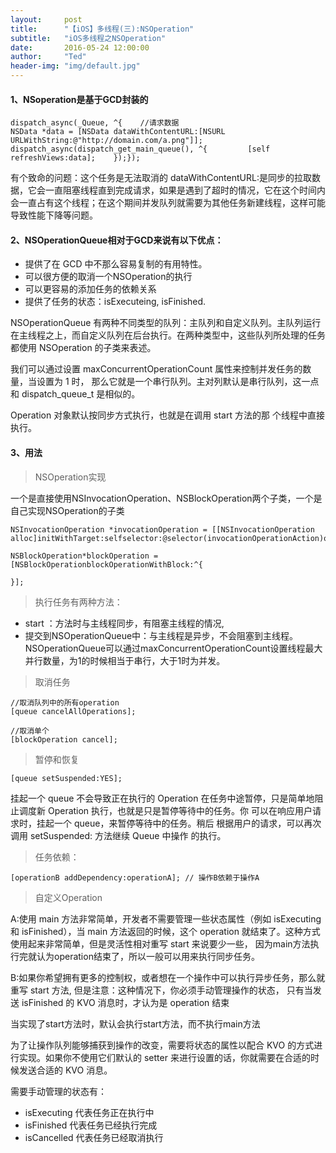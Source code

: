 ```yaml
---
layout:     post
title:      "【iOS】多线程(三):NSOperation"
subtitle:   "iOS多线程之NSOperation"
date:       2016-05-24 12:00:00
author:     "Ted"
header-img: "img/default.jpg"
---
```


#### 1、NSoperation是基于GCD封装的

```objc
dispatch_async(_Queue, ^{    //请求数据  
NSData *data = [NSData dataWithContentURL:[NSURL URLWithString:@"http://domain.com/a.png"]];    
dispatch_async(dispatch_get_main_queue(), ^{         [self refreshViews:data];    });});
```

有个致命的问题：这个任务是无法取消的 dataWithContentURL:是同步的拉取数据，它会一直阻塞线程直到完成请求，如果是遇到了超时的情况，它在这个时间内会一直占有这个线程；在这个期间并发队列就需要为其他任务新建线程，这样可能导致性能下降等问题。

#### 2、NSOperationQueue相对于GCD来说有以下优点：

- 提供了在 GCD 中不那么容易复制的有用特性。
- 可以很方便的取消一个NSOperation的执行
- 可以更容易的添加任务的依赖关系
- 提供了任务的状态：isExecuteing, isFinished.

NSOperationQueue 有两种不同类型的队列：主队列和自定义队列。主队列运行在主线程之上，而自定义队列在后台执行。在两种类型中，这些队列所处理的任务都使用 NSOperation 的子类来表述。

我们可以通过设置 maxConcurrentOperationCount 属性来控制并发任务的数量，当设置为 1 时， 那么它就是一个串行队列。主对列默认是串行队列，这一点和 dispatch_queue_t 是相似的。

Operation 对象默认按同步方式执行，也就是在调用 start 方法的那 个线程中直接执行。

#### 3、用法

> NSOperation实现

一个是直接使用NSInvocationOperation、NSBlockOperation两个子类，一个是自己实现NSOperation的子类

```objc
NSInvocationOperation *invocationOperation = [[NSInvocationOperation alloc]initWithTarget:selfselector:@selector(invocationOperationAction)object:nil];
```

```Objc
NSBlockOperation*blockOperation = [NSBlockOperationblockOperationWithBlock:^{

}];
```

> 执行任务有两种方法：

- start ：方法时与主线程同步，有阻塞主线程的情况,
- 提交到NSOperationQueue中：与主线程是异步，不会阻塞到主线程。NSOperationQueue可以通过maxConcurrentOperationCount设置线程最大并行数量，为1的时候相当于串行，大于1时为并发。

> 取消任务

```objc
//取消队列中的所有operation
[queue cancelAllOperations];

//取消单个
[blockOperation cancel];
```

> 暂停和恢复

```objc
[queue setSuspended:YES];
```

挂起一个 queue 不会导致正在执行的 Operation 在任务中途暂停，只是简单地阻止调度新 Operation 执行，也就是只是暂停等待中的任务。你 可以在响应用户请求时，挂起一个 queue，来暂停等待中的任务。稍后 根据用户的请求，可以再次调用 setSuspended: 方法继续 Queue 中操作 的执行。

> 任务依赖：

```objc
[operationB addDependency:operationA]; // 操作B依赖于操作A
```

> 自定义Operation

A:使用 main 方法非常简单，开发者不需要管理一些状态属性（例如 isExecuting 和 isFinished），当 main 方法返回的时候，这个 operation 就结束了。这种方式使用起来非常简单，但是灵活性相对重写 start 来说要少一些， 因为main方法执行完就认为operation结束了，所以一般可以用来执行同步任务。

B:如果你希望拥有更多的控制权，或者想在一个操作中可以执行异步任务，那么就重写 start 方法, 但是注意：这种情况下，你必须手动管理操作的状态， 只有当发送 isFinished 的 KVO 消息时，才认为是 operation 结束

当实现了start方法时，默认会执行start方法，而不执行main方法

为了让操作队列能够捕获到操作的改变，需要将状态的属性以配合 KVO 的方式进行实现。如果你不使用它们默认的 setter 来进行设置的话，你就需要在合适的时候发送合适的 KVO 消息。

需要手动管理的状态有：

- isExecuting 代表任务正在执行中
- isFinished 代表任务已经执行完成
- isCancelled 代表任务已经取消执行
